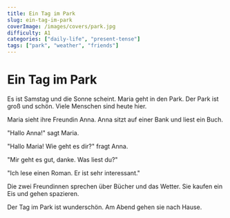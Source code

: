 ```yaml
---
title: Ein Tag im Park
slug: ein-tag-im-park
coverImage: /images/covers/park.jpg
difficulty: A1
categories: ["daily-life", "present-tense"]
tags: ["park", "weather", "friends"]
---
```


# Ein Tag im Park

Es ist Samstag und die Sonne scheint. Maria geht in den Park. Der Park ist groß und schön. Viele Menschen sind heute hier.

Maria sieht ihre Freundin Anna. Anna sitzt auf einer Bank und liest ein Buch.

"Hallo Anna!" sagt Maria.

"Hallo Maria! Wie geht es dir?" fragt Anna.

"Mir geht es gut, danke. Was liest du?"

"Ich lese einen Roman. Er ist sehr interessant."

Die zwei Freundinnen sprechen über Bücher und das Wetter. Sie kaufen ein Eis und gehen spazieren.

Der Tag im Park ist wunderschön. Am Abend gehen sie nach Hause.

